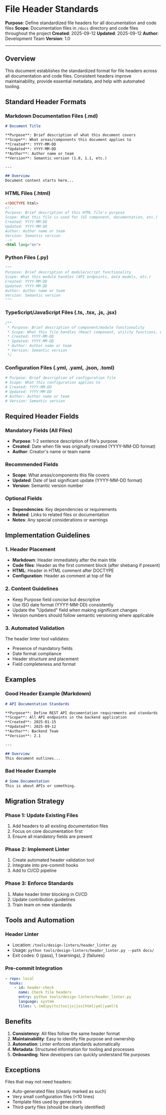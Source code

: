 # File Header Standards

**Purpose**: Define standardized file headers for all documentation and code files
**Scope**: Documentation files in `/docs` directory and code files throughout the project
**Created**: 2025-09-12
**Updated**: 2025-09-12
**Author**: Development Team
**Version**: 1.0

---

## Overview

This document establishes the standardized format for file headers across all documentation and code files. Consistent headers improve maintainability, provide essential metadata, and help with automated tooling.

## Standard Header Formats

### Markdown Documentation Files (.md)

```markdown
# Document Title

**Purpose**: Brief description of what this document covers
**Scope**: What areas/components this document applies to
**Created**: YYYY-MM-DD
**Updated**: YYYY-MM-DD
**Author**: Author name or team
**Version**: Semantic version (1.0, 1.1, etc.)

---

## Overview
Document content starts here...
```

### HTML Files (.html)

```html
<!DOCTYPE html>
<!--
Purpose: Brief description of this HTML file's purpose
Scope: What this file is used for (UI component, documentation, etc.)
Created: YYYY-MM-DD
Updated: YYYY-MM-DD
Author: Author name or team
Version: Semantic version
-->
<html lang="en">
```

### Python Files (.py)

```python
"""
Purpose: Brief description of module/script functionality
Scope: What this module handles (API endpoints, data models, etc.)
Created: YYYY-MM-DD
Updated: YYYY-MM-DD
Author: Author name or team
Version: Semantic version
"""
```

### TypeScript/JavaScript Files (.ts, .tsx, .js, .jsx)

```typescript
/**
 * Purpose: Brief description of component/module functionality
 * Scope: What this file handles (React component, utility functions, etc.)
 * Created: YYYY-MM-DD
 * Updated: YYYY-MM-DD
 * Author: Author name or team
 * Version: Semantic version
 */
```

### Configuration Files (.yml, .yaml, .json, .toml)

```yaml
# Purpose: Brief description of configuration file
# Scope: What this configuration applies to
# Created: YYYY-MM-DD
# Updated: YYYY-MM-DD
# Author: Author name or team
# Version: Semantic version
```

## Required Header Fields

### Mandatory Fields (All Files)
- **Purpose**: 1-2 sentence description of file's purpose
- **Created**: Date when file was originally created (YYYY-MM-DD format)
- **Author**: Creator's name or team name

### Recommended Fields
- **Scope**: What areas/components this file covers
- **Updated**: Date of last significant update (YYYY-MM-DD format)
- **Version**: Semantic version number

### Optional Fields
- **Dependencies**: Key dependencies or requirements
- **Related**: Links to related files or documentation
- **Notes**: Any special considerations or warnings

## Implementation Guidelines

### 1. Header Placement
- **Markdown**: Header immediately after the main title
- **Code files**: Header as the first comment block (after shebang if present)
- **HTML**: Header in HTML comment after DOCTYPE
- **Configuration**: Header as comment at top of file

### 2. Content Guidelines
- Keep Purpose field concise but descriptive
- Use ISO date format (YYYY-MM-DD) consistently
- Update the "Updated" field when making significant changes
- Version numbers should follow semantic versioning where applicable

### 3. Automated Validation
The header linter tool validates:
- Presence of mandatory fields
- Date format compliance
- Header structure and placement
- Field completeness and format

## Examples

### Good Header Example (Markdown)
```markdown
# API Documentation Standards

**Purpose**: Define REST API documentation requirements and standards
**Scope**: All API endpoints in the backend application
**Created**: 2025-01-15
**Updated**: 2025-09-12
**Author**: Backend Team
**Version**: 2.1

---

## Overview
This document outlines...
```

### Bad Header Example
```markdown
# Some Documentation
This is about APIs or something.
```

## Migration Strategy

### Phase 1: Update Existing Files
1. Add headers to all existing documentation files
2. Focus on core documentation first
3. Ensure all mandatory fields are present

### Phase 2: Implement Linter
1. Create automated header validation tool
2. Integrate into pre-commit hooks
3. Add to CI/CD pipeline

### Phase 3: Enforce Standards
1. Make header linter blocking in CI/CD
2. Update contribution guidelines
3. Train team on new standards

## Tools and Automation

### Header Linter
- Location: `/tools/design-linters/header_linter.py`
- Usage: `python tools/design-linters/header_linter.py --path docs/`
- Exit codes: 0 (pass), 1 (warnings), 2 (failures)

### Pre-commit Integration
```yaml
- repo: local
  hooks:
    - id: header-check
      name: Check file headers
      entry: python tools/design-linters/header_linter.py
      language: system
      files: \.(md|py|ts|tsx|js|jsx|html|yml|yaml)$
```

## Benefits

1. **Consistency**: All files follow the same header format
2. **Maintainability**: Easy to identify file purpose and ownership
3. **Automation**: Linter enforces standards automatically
4. **Metadata**: Structured information for tooling and processes
5. **Onboarding**: New developers can quickly understand file purposes

## Exceptions

Files that may not need headers:
- Auto-generated files (clearly marked as such)
- Very small configuration files (&lt;10 lines)
- Template files used by generators
- Third-party files (should be clearly identified)
